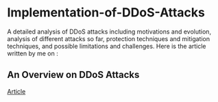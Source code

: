 # Implementation-of-DDoS-Attacks
A detailed analysis of DDoS attacks including motivations and evolution, analysis of different attacks so far, protection techniques and mitigation techniques, and possible limitations and challenges.
Here is the article written by me on :
<h2>An Overview on DDoS Attacks</h2>
<a href = "https://medium.com/@sreepragnamachupalli/an-overview-on-ddos-attacks-2b475c4e27e3">Article</a>
